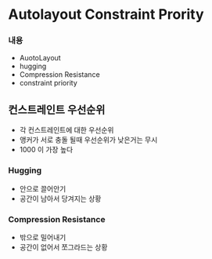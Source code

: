 # Autolayout Constraint Prority

### 내용
-  AuotoLayout 
- hugging
- Compression Resistance
- constraint priority

## 컨스트레인트 우선순위
 - 각 컨스트레인트에 대한 우선순위
 - 앵커가 서로 충돌 될때 우선순위가 낮은거는 무시
 - 1000 이 가장 높다

### Hugging
 - 안으로 끌어안기
 - 공간이 남아서 당겨지는 상황

### Compression Resistance
 - 밖으로 밀어내기
 - 공간이 없어서 쪼그라드는 상황

